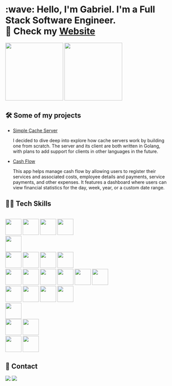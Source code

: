 <div>
  <h1>
    :wave: Hello, I'm Gabriel. I'm a Full Stack Software Engineer. <br>
    🚀 Check my <a href="https://gabsdev.netligy.app" target="_blank">Website</a>
  </h1>
</div>

<div>
  <a href="https://github.com/eliforte"></a>
  <img height="180em" src="https://github-readme-stats.vercel.app/api?username=mq-gabs&show_icons=true&theme=radical&include_all_commits=true&count_private=truew"/>
  <img height="180em" src="https://github-readme-stats.vercel.app/api/top-langs/?username=mq-gabs&layout=compact&langs_count=7&theme=radical"/>
</div

<div>
  <h2> 🛠️ Some of my projects</h2>
</div>

<ul>
  <li>
    <a href="https://github.com/mq-gabs/simple-cache-server">Simple Cache Server</a>
    <p>I decided to dive deep into explore how cache servers work by building one from scratch. The server and its client are both written in Golang, with plans to add support for clients in other languages in the future.</p>
  </li>
  <li>
    <a href="https://github.com/mq-gabs/cash-flow">Cash Flow</a>
    <p>This app helps manage cash flow by allowing users to register their services and associated costs, employee details and payments, service payments, and other expenses. It features a dashboard where users can view financial statistics for the day, week, year, or a custom date range.</p>
  </li>
</ul>


<div>
  <h2> 👨‍💻 Tech Skills</h2>
</div>

<div>
  <div style="display: inline_block"><br>
  <img height="50px" src="https://cdn.jsdelivr.net/gh/devicons/devicon/icons/html5/html5-original.svg" />
  <img height="50px" src="https://cdn.jsdelivr.net/gh/devicons/devicon/icons/css3/css3-original.svg" />
  <img height="50px" src="https://cdn.jsdelivr.net/gh/devicons/devicon/icons/javascript/javascript-original.svg" />
  <img height="50px" src="https://cdn.jsdelivr.net/gh/devicons/devicon/icons/typescript/typescript-original.svg" />

  <br>
    
  <img height="50px" src="https://cdn.jsdelivr.net/gh/devicons/devicon@latest/icons/go/go-original-wordmark.svg" />

  <br>
  
  <img height="50px" src="https://cdn.jsdelivr.net/gh/devicons/devicon/icons/python/python-original.svg" />
  <img height="50px" src="https://cdn.jsdelivr.net/gh/devicons/devicon@latest/icons/flask/flask-original.svg" />
  <img height="50px" src="https://cdn.jsdelivr.net/gh/devicons/devicon@latest/icons/django/django-plain.svg" />
  <img height="50px" src="https://cdn.jsdelivr.net/gh/devicons/devicon@latest/icons/fastapi/fastapi-original.svg" />
          
  <br>

  <img height="50px" src="https://img.icons8.com/fluency/48/000000/node-js.png"/>
  <img height="50px" src="https://cdn.jsdelivr.net/gh/devicons/devicon/icons/react/react-original.svg" />
  <img height="50px" src="https://cdn.jsdelivr.net/gh/devicons/devicon/icons/redux/redux-original.svg" />
  <img height="50px" src="https://cdn.jsdelivr.net/gh/devicons/devicon/icons/nextjs/nextjs-original.svg" />
  <img height="50px" src="https://cdn.jsdelivr.net/gh/devicons/devicon@latest/icons/nestjs/nestjs-original.svg" />
          
          
<!--   <img height="50px" src="https://cdn.jsdelivr.net/gh/devicons/devicon/icons/vuejs/vuejs-original.svg" /> -->
<!--   <img height="50px" src="https://cdn.jsdelivr.net/gh/devicons/devicon/icons/sass/sass-original.svg" /> -->

  <img height="50px" src="https://cdn.jsdelivr.net/gh/devicons/devicon/icons/express/express-original.svg" />

  <br>
  
  <img height="50px" src="https://cdn.jsdelivr.net/gh/devicons/devicon/icons/mysql/mysql-original.svg" />
  <img height="50px" src="https://cdn.jsdelivr.net/gh/devicons/devicon/icons/postgresql/postgresql-plain-wordmark.svg" />
  <img height="50px" src="https://cdn.jsdelivr.net/gh/devicons/devicon/icons/mongodb/mongodb-original.svg" />
  <img height="50px" src="https://cdn.jsdelivr.net/gh/devicons/devicon@latest/icons/sqlite/sqlite-original.svg" />
          

  <br>
          
<!--   <img height="50px" src="https://cdn.jsdelivr.net/gh/devicons/devicon/icons/mocha/mocha-plain.svg" /> -->
  <img height="50px" src="https://cdn.jsdelivr.net/gh/devicons/devicon/icons/jest/jest-plain.svg" />

  <br>
  
  <img height="50px" src="https://cdn.jsdelivr.net/gh/devicons/devicon@latest/icons/docker/docker-original-wordmark.svg" />
  <img height="50px" src="https://cdn.jsdelivr.net/gh/devicons/devicon@latest/icons/kubernetes/kubernetes-original.svg" />
          
          
  <br>
  
  
  <img height="50px" src="https://cdn.jsdelivr.net/gh/devicons/devicon@latest/icons/ubuntu/ubuntu-original.svg" />
  <img height="50px" src="https://cdn.jsdelivr.net/gh/devicons/devicon/icons/git/git-original.svg" />

</div>
 

 <div>
   <h2> 📧 Contact</h2>
 </div>
  
 <div> 
  <a href="mailto:marques.gabriel.dev@gmail.com"><img src="https://img.shields.io/badge/Gmail-D14836?style=for-the-badge&logo=gmail&logoColor=white" target="_blank"></a>
  <a href="https://www.linkedin.com/in/gabriel-marques-b09979214/" target="_blank"><img src="https://img.shields.io/badge/-LinkedIn-%230077B5?style=for-the-badge&logo=linkedin&logoColor=white" target="_blank"></a> 
</div>
